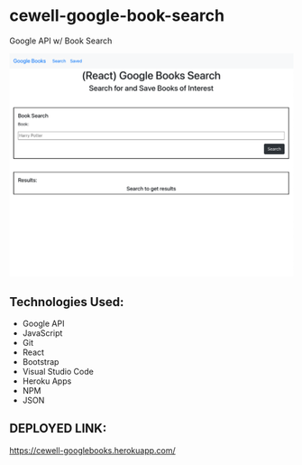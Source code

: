 # cewell-google-book-search
Google API w/ Book Search

![](https://raw.githubusercontent.com/CHANCEEWELL/cewell-google-book-search/master/Screen%20Shot%202021-03-08%20at%201.38.05%20AM.png)

## Technologies Used: 

- Google API
- JavaScript
- Git
- React
- Bootstrap
- Visual Studio Code
- Heroku Apps
- NPM
- JSON

## DEPLOYED LINK: 

https://cewell-googlebooks.herokuapp.com/
